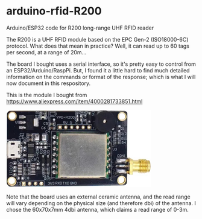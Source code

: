 # arduino-rfid-R200
Arduino/ESP32 code for R200 long-range UHF RFID reader

The R200 is a UHF RFID module based on the EPC Gen-2 (ISO18000-6C) protocol. What does that mean in practice?
Well, it can read up to 60 tags per second, at a range of 20m...

The board I bought uses a serial interface, so it's pretty easy to control from an ESP32/Arduino/RaspPi. But, I found it a little hard to find much detailed information on the commands or format of the response; which is what I will now document in this respository.

This is the module I bought from https://www.aliexpress.com/item/4000281733851.html

![R200 Module](./docs/R200_module.jpg)

Note that the board uses an external ceramic antenna, and the read range will vary depending on the physical size (and therefore dbi) of the antenna. I chose the 60x70x7mm 4dbi antenna, which claims a read range of 0-3m.
